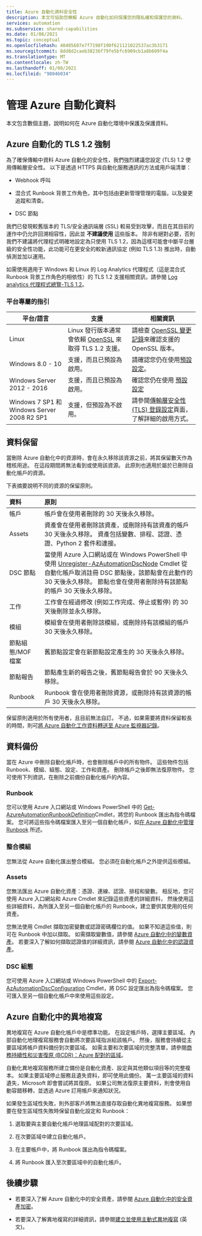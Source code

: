 ```yaml
---
title: Azure 自動化資料安全性
description: 本文可協助您瞭解 Azure 自動化如何保護您的隱私權和保護您的資料。
services: automation
ms.subservice: shared-capabilities
ms.date: 01/08/2021
ms.topic: conceptual
ms.openlocfilehash: 40405607e7f7198f190f621121022537ac3b3171
ms.sourcegitcommit: 8dd8d2caeb38236f79fe5bfc6909cb1a8b609f4a
ms.translationtype: MT
ms.contentlocale: zh-TW
ms.lasthandoff: 01/08/2021
ms.locfileid: "98046034"
---
```

# <a name="management-of-azure-automation-data"></a>管理 Azure 自動化資料

本文包含數個主題，說明如何在 Azure 自動化環境中保護及保護資料。

## <a name="tls-12-enforcement-for-azure-automation"></a>Azure 自動化的 TLS 1.2 強制

為了確保傳輸中資料 Azure 自動化的安全性，我們強烈建議您設定 (TLS) 1.2 使用傳輸層安全性。 以下是透過 HTTPS 與自動化服務通訊的方法或用戶端清單：

* Webhook 呼叫

* 混合式 Runbook 背景工作角色，其中包括由更新管理管理的電腦，以及變更追蹤和清查。

* DSC 節點

我們已發現較舊版本的 TLS/安全通訊端層 (SSL) 較易受到攻擊，而且在其目前的運作中仍允許回溯相容性，因此並 **不建議使用** 這些版本。 除非有絕對必要，否則我們不建議將代理程式明確地設定為只使用 TLS 1.2，因為這樣可能會中斷平台層級的安全性功能，此功能可在更安全的較新通訊協定 (例如 TLS 1.3) 推出時，自動偵測並加以運用。

如需使用適用于 Windows 和 Linux 的 Log Analytics 代理程式（這是混合式 Runbook 背景工作角色的相依性）的 TLS 1.2 支援相關資訊，請參閱 [Log analytics 代理程式總覽-TLS 1.2](..//azure-monitor/platform/log-analytics-agent.md#tls-12-protocol)。

### <a name="platform-specific-guidance"></a>平台專屬的指引

|平台/語言 | 支援 | 相關資訊 |
| --- | --- | --- |
|Linux | Linux 發行版本通常會依賴 [OpenSSL](https://www.openssl.org) 來取得 TLS 1.2 支援。  | 請檢查 [OpenSSL 變更記錄](https://www.openssl.org/news/changelog.html)來確認支援的 OpenSSL 版本。|
| Windows 8.0 - 10 | 支援，而且已預設為啟用。 | 請確認您仍在使用[預設設定](/windows-server/security/tls/tls-registry-settings)。  |
| Windows Server 2012 - 2016 | 支援，而且已預設為啟用。 | 確認您仍在使用 [預設設定](/windows-server/security/tls/tls-registry-settings) |
| Windows 7 SP1 和 Windows Server 2008 R2 SP1 | 支援，但預設為不啟用。 | 請參閱[傳輸層安全性 (TLS) 登錄設定](/windows-server/security/tls/tls-registry-settings)頁面，了解詳細的啟用方式。  |

## <a name="data-retention"></a>資料保留

當刪除 Azure 自動化中的資源時，會在永久移除該資源之前，將其保留數天作為稽核用途。 在這段期間將無法看到或使用該資源。 此原則也適用於屬於已刪除自動化帳戶的資源。

下表摘要說明不同的資源的保留原則。

| 資料 | 原則 |
|:--- |:--- |
| 帳戶 |帳戶會在使用者刪除的 30 天後永久移除。 |
| Assets |資產會在使用者刪除該資產，或刪除持有該資產的帳戶 30 天後永久移除。 資產包括變數、排程、認證、憑證、Python 2 套件和連接。 |
| DSC 節點 |當使用 Azure 入口網站或在 Windows PowerShell 中使用 [Unregister-AzAutomationDscNode](/powershell/module/az.automation/unregister-azautomationdscnode) Cmdlet 從自動化帳戶取消註冊 DSC 節點後，該節點會在此動作的 30 天後永久移除。 節點也會在使用者刪除持有該節點的帳戶 30 天後永久移除。 |
| 工作 |工作會在經過修改 (例如工作完成、停止或暫停) 的 30 天後刪除並永久移除。 |
| 模組 |模組會在使用者刪除該模組，或刪除持有該模組的帳戶 30 天後永久移除。 |
| 節點組態/MOF 檔案 |舊節點設定會在新節點設定產生的 30 天後永久移除。 |
| 節點報告 |節點產生新的報告之後，舊節點報告會於 90 天後永久移除。 |
| Runbook |Runbook 會在使用者刪除資源，或刪除持有該資源的帳戶 30 天後永久移除。 |

保留原則適用於所有使用者，且目前無法自訂。 不過，如果需要將資料保留較長的時間，則可[將 Azure 自動化工作資料轉送至 Azure 監視器記錄](automation-manage-send-joblogs-log-analytics.md)。

## <a name="data-backup"></a>資料備份

當在 Azure 中刪除自動化帳戶時，也會刪除帳戶中的所有物件。 這些物件包括 Runbook、模組、組態、設定、工作和資產。 刪除帳戶之後即無法復原物件。 您可使用下列資訊，在刪除之前備份自動化帳戶的內容。

### <a name="runbooks"></a>Runbook

您可以使用 Azure 入口網站或 Windows PowerShell 中的 [Get-AzureAutomationRunbookDefinition](/powershell/module/servicemanagement/azure.service/get-azureautomationrunbookdefinition)Cmdlet，將您的 Runbook 匯出為指令碼檔案。 您可將這些指令碼檔案匯入至另一個自動化帳戶，如[在 Azure 自動化中管理 Runbook](manage-runbooks.md) 所述。

### <a name="integration-modules"></a>整合模組

您無法從 Azure 自動化匯出整合模組。 您必須在自動化帳戶之外提供這些模組。

### <a name="assets"></a>Assets

您無法匯出 Azure 自動化資產：憑證、連線、認證、排程和變數。 相反地，您可使用 Azure 入口網站和 Azure Cmdlet 來記錄這些資產的詳細資料， 然後使用這些詳細資料，為所匯入至另一個自動化帳戶的 Runbook，建立要供其使用的任何資產。

您無法使用 Cmdlet 擷取加密變數或認證密碼欄位的值。 如果不知道這些值，則可在 Runbook 中加以擷取。 如需擷取變數值，請參閱 [Azure 自動化中的變數資產](shared-resources/variables.md)。 若要深入了解如何擷取認證值的詳細資訊，請參閱 [Azure 自動化中的認證資產](shared-resources/credentials.md)。

### <a name="dsc-configurations"></a>DSC 組態

您可使用 Azure 入口網站或 Windows PowerShell 中的 [Export-AzAutomationDscConfiguration](/powershell/module/az.automation/export-azautomationdscconfiguration) Cmdlet，將 DSC 設定匯出為指令碼檔案。 您可匯入至另一個自動化帳戶中來使用這些設定。

## <a name="geo-replication-in-azure-automation"></a>Azure 自動化中的異地複寫

異地複寫在 Azure 自動化帳戶中是標準功能。 在設定帳戶時，選擇主要區域。 內部自動化地理複寫服務會自動將次要區域指派給該帳戶。 然後，服務會持續從主要區域將帳戶資料備份到次要區域。 如需主要和次要區域的完整清單，請參閱[商務持續性和災害復原 (BCDR)：Azure 配對的區域](../best-practices-availability-paired-regions.md)。

自動化異地複寫服務所建立備份是自動化資產、設定與其他類似項目等的完整複本。 如果主要區域停止服務且遺失資料，即可使用此備份。 萬一主要區域的資料遺失，Microsoft 即會嘗試將其復原。 如果公司無法復原主要資料，則會使用自動容錯移轉，並透過 Azure 訂用帳戶來通知狀況。

如果發生區域性失敗，則外部客戶將無法直接存取自動化異地複寫服務。 如果想要在發生區域性失敗時保留自動化設定和 Runbook：

1. 選取要與主要自動化帳戶地理區域配對的次要區域。

2. 在次要區域中建立自動化帳戶。

3. 在主要帳戶中，將 Runbook 匯出為指令碼檔案。

4. 將 Runbook 匯入至次要區域中的自動化帳戶。

## <a name="next-steps"></a>後續步驟

* 若要深入了解 Azure 自動化中的安全資產，請參閱 [Azure 自動化中的安全資產加密](automation-secure-asset-encryption.md)。

* 若要深入了解異地複寫的詳細資訊，請參閱[建立並使用主動式異地複寫](../azure-sql/database/active-geo-replication-overview.md) (英文)。
